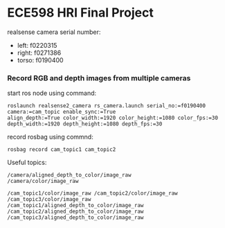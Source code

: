 # ECE598 HRI Final Project

realsense camera serial number:
+ left: f0220315
+ right: f0271386
+ torso: f0190400

### Record RGB and depth images from multiple cameras

start ros node using command:

    roslaunch realsense2_camera rs_camera.launch serial_no:=f0190400 camera:=cam_topic enable_sync:=True 
    align_depth:=True color_width:=1920 color_height:=1080 color_fps:=30 depth_width:=1920 depth_height:=1080 depth_fps:=30

record rosbag using commnd:

    rosbag record cam_topic1 cam_topic2

Useful topics:

    /camera/aligned_depth_to_color/image_raw
    /camera/color/image_raw

    /cam_topic1/color/image_raw /cam_topic2/color/image_raw /cam_topic3/color/image_raw /cam_topic1/aligned_depth_to_color/image_raw /cam_topic2/aligned_depth_to_color/image_raw /cam_topic3/aligned_depth_to_color/image_raw

